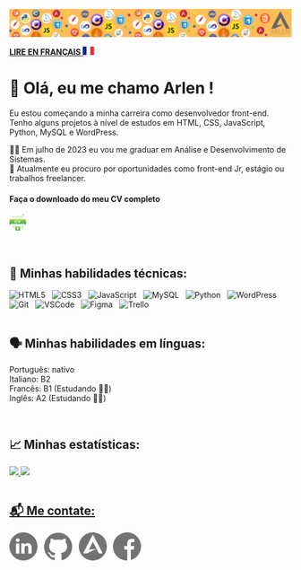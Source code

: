 ![](https://github.com/arlendev/arlendev/blob/main/assets/images/headerGithub.png)  

<a href="https://github.com/arlendev/arlendev/blob/main/README-fr.md">**LIRE EN FRANÇAIS** <img height="15" width="20" src="https://github.com/arlendev/arlendev/blob/main/assets/images/fr-p.png"></a>
  
# 👋 Olá, eu me chamo Arlen !

Eu estou começando a minha carreira como desenvolvedor front-end.  
Tenho alguns projetos à nível de estudos em HTML, CSS, JavaScript, Python, MySQL e WordPress.

👨‍🎓 Em julho de 2023 eu vou me graduar em Análise e Desenvolvimento de Sistemas.  
🔭 Atualmente eu procuro por oportunidades como front-end Jr, estágio ou trabalhos freelancer.  

#### Faça o downloado do meu CV completo  
<a href="https://github.com/arlendev/arlendev/blob/main/assets/docs/CV%20Arlen%20(PT).pdf" target="_blank"><img height="30" width="30" src="https://github.com/arlendev/arlendev/blob/main/assets/images/cv.png"></a>  

<br>

## 🔧 Minhas habilidades técnicas:  

<div>
  <img alt="HTML5" height="50" width="50" src="https://cdn.jsdelivr.net/gh/devicons/devicon/icons/html5/html5-plain-wordmark.svg" />
  &nbsp;
  <img alt="CSS3" height="50" width="50" src="https://cdn.jsdelivr.net/gh/devicons/devicon/icons/css3/css3-plain-wordmark.svg" />
  &nbsp;
  <img alt="JavaScript" height="50" width="50" src="https://cdn.jsdelivr.net/gh/devicons/devicon/icons/javascript/javascript-original.svg" />
  &nbsp;
  <img alt="MySQL" height="50" width="50" src="https://cdn.jsdelivr.net/gh/devicons/devicon/icons/mysql/mysql-original-wordmark.svg" />
  &nbsp;
  <img alt="Python" height="50" width="50" src="https://cdn.jsdelivr.net/gh/devicons/devicon/icons/python/python-original-wordmark.svg" />
  &nbsp;
  <img alt="WordPress" height="50" width="50" src="https://cdn.jsdelivr.net/gh/devicons/devicon/icons/wordpress/wordpress-plain-wordmark.svg" />
  &nbsp;
  <img alt="Git" height="50" width="50" src="https://cdn.jsdelivr.net/gh/devicons/devicon/icons/git/git-original-wordmark.svg" />
  &nbsp;
  <img alt="VSCode" height="50" width="50" src="https://cdn.jsdelivr.net/gh/devicons/devicon/icons/vscode/vscode-original-wordmark.svg" />
  &nbsp;
  <img alt="Figma" height="50" width="50" src="https://cdn.jsdelivr.net/gh/devicons/devicon/icons/figma/figma-original.svg" />
  &nbsp;
  <img alt="Trello" height="50" width="50" src="https://cdn.jsdelivr.net/gh/devicons/devicon/icons/trello/trello-plain-wordmark.svg" />
  &nbsp;
</div>  

<br>

## 🗣️ Minhas habilidades em línguas:  
Português: nativo  
Italiano: B2  
Francês: B1 (Estudando ✍🏻)  
Inglês: A2 (Estudando ✍🏻)  

<br>

## 📈 Minhas estatísticas:  

<div>
  <a href="https://github.com/arlendev">
  <img height="180em" src="https://github-readme-stats.vercel.app/api?username=arlendev&show_icons=true&theme=gruvbox_light&include_all_commits=true&count_private=true"/>
  <img height="180em" src="https://github-readme-stats.vercel.app/api/top-langs/?username=arlendev&layout=compact&langs_count=7&theme=gruvbox_light"/>
</div>  

<br>

## 📬 Me contate:  
  
<div>
  <a href="https://www.linkedin.com/in/arlen-possamai-9899791a9/" target="_blank"><img height="50" width="50" src="https://github.com/arlendev/arlendev/blob/main/assets/images/linkedinGrey.png"></a>
  &nbsp;
  <a href="https://github.com/arlendev" target="_blank"><img height="50" width="50" src="https://github.com/arlendev/arlendev/blob/main/assets/images/githubGrey.png"></a>
  &nbsp;
  <a href="https://arlendev.github.io/portfolio/" target="_blank"><img height="50" width="50" src="https://github.com/arlendev/arlendev/blob/main/assets/images/arlenGrey.png"></a>
  &nbsp;
  <a href="https://www.facebook.com/arlen.possamai" target="_blank"><img height="50" width="50" src="https://github.com/arlendev/arlendev/blob/main/assets/images/facebookGrey.png"></a>
</div>

